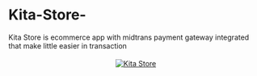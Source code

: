 # Kita-Store-
Kita Store is ecommerce app with midtrans payment gateway integrated that make little easier in transaction

<p align="center">
 <a href="https://www.udemy.com/course/kotlin-dari-nol-sampai-mahir-membuat-aplikasi-e-commerce/" target="_blank"> <img src="https://user-images.githubusercontent.com/33416633/115976703-d6aada80-a59a-11eb-9a21-c8add984acde.png" alt="Kita Store" style="vertical-align:top; margin:4px"> </a>
</p>
